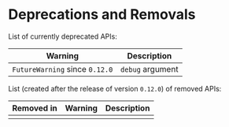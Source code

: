 # Deprecations and Removals

List of currently deprecated APIs:

| Warning | Description |
|-|-|
| `FutureWarning` since `0.12.0` | `debug` argument |

List (created after the release of version `0.12.0`) of removed APIs:

| Removed in | Warning | Description |
|-|-|-|
| | | |
